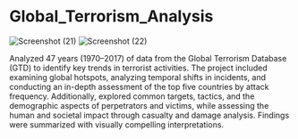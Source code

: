 # Global_Terrorism_Analysis
![Screenshot (21)](https://github.com/user-attachments/assets/ac700425-1b90-4622-b304-2764e2aff37c)
![Screenshot (22)](https://github.com/user-attachments/assets/4f7dffc9-2a41-43aa-908d-0b69fee988bd)



Analyzed 47 years (1970–2017) of data from the Global Terrorism Database (GTD) to identify key trends in terrorist activities. The project included examining global hotspots, analyzing temporal shifts in incidents, and conducting an in-depth assessment of the top five countries by attack frequency. Additionally, explored common targets, tactics, and the demographic aspects of perpetrators and victims, while assessing the human and societal impact through casualty and damage analysis. Findings were summarized with visually compelling interpretations.

